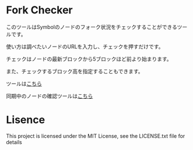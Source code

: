 # Fork Checker

このツールはSymbolのノードのフォーク状況をチェックすることができるツールです。

使い方は調べたいノードのURLを入力し、チェックを押すだけです。

チェックはノードの最新ブロックから5ブロックほど前より始まります。

また、チェックするブロック高を指定することもできます。

ツールは[こちら](https://symbol-blockchain-community.github.io/fork-checker)

同期中のノードの確認ツールは[こちら](https://symbol-blockchain-community.github.io/fork-checker/fork-monitor.html)

# Lisence

This project is licensed under the MIT License, see the LICENSE.txt file for details